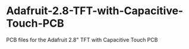 # Adafruit-2.8-TFT-with-Capacitive-Touch-PCB
PCB files for the Adafruit 2.8" TFT with Capacitive Touch PCB
